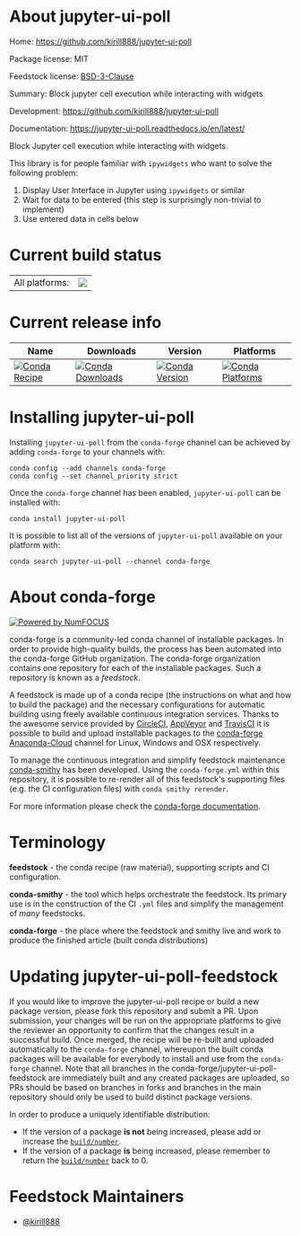 About jupyter-ui-poll
=====================

Home: https://github.com/kirill888/jupyter-ui-poll

Package license: MIT

Feedstock license: [BSD-3-Clause](https://github.com/conda-forge/jupyter-ui-poll-feedstock/blob/master/LICENSE.txt)

Summary: Block jupyter cell execution while interacting with widgets

Development: https://github.com/kirill888/jupyter-ui-poll

Documentation: https://jupyter-ui-poll.readthedocs.io/en/latest/

Block Jupyter cell execution while interacting with widgets.

This library is for people familiar with `ipywidgets` who want to solve the
following problem:

1. Display User Interface in Jupyter using `ipywidgets`  or similar
2. Wait for data to be entered (this step is surprisingly non-trivial to implement)
3. Use entered data in cells below


Current build status
====================


<table><tr><td>All platforms:</td>
    <td>
      <a href="https://dev.azure.com/conda-forge/feedstock-builds/_build/latest?definitionId=14134&branchName=master">
        <img src="https://dev.azure.com/conda-forge/feedstock-builds/_apis/build/status/jupyter-ui-poll-feedstock?branchName=master">
      </a>
    </td>
  </tr>
</table>

Current release info
====================

| Name | Downloads | Version | Platforms |
| --- | --- | --- | --- |
| [![Conda Recipe](https://img.shields.io/badge/recipe-jupyter--ui--poll-green.svg)](https://anaconda.org/conda-forge/jupyter-ui-poll) | [![Conda Downloads](https://img.shields.io/conda/dn/conda-forge/jupyter-ui-poll.svg)](https://anaconda.org/conda-forge/jupyter-ui-poll) | [![Conda Version](https://img.shields.io/conda/vn/conda-forge/jupyter-ui-poll.svg)](https://anaconda.org/conda-forge/jupyter-ui-poll) | [![Conda Platforms](https://img.shields.io/conda/pn/conda-forge/jupyter-ui-poll.svg)](https://anaconda.org/conda-forge/jupyter-ui-poll) |

Installing jupyter-ui-poll
==========================

Installing `jupyter-ui-poll` from the `conda-forge` channel can be achieved by adding `conda-forge` to your channels with:

```
conda config --add channels conda-forge
conda config --set channel_priority strict
```

Once the `conda-forge` channel has been enabled, `jupyter-ui-poll` can be installed with:

```
conda install jupyter-ui-poll
```

It is possible to list all of the versions of `jupyter-ui-poll` available on your platform with:

```
conda search jupyter-ui-poll --channel conda-forge
```


About conda-forge
=================

[![Powered by NumFOCUS](https://img.shields.io/badge/powered%20by-NumFOCUS-orange.svg?style=flat&colorA=E1523D&colorB=007D8A)](http://numfocus.org)

conda-forge is a community-led conda channel of installable packages.
In order to provide high-quality builds, the process has been automated into the
conda-forge GitHub organization. The conda-forge organization contains one repository
for each of the installable packages. Such a repository is known as a *feedstock*.

A feedstock is made up of a conda recipe (the instructions on what and how to build
the package) and the necessary configurations for automatic building using freely
available continuous integration services. Thanks to the awesome service provided by
[CircleCI](https://circleci.com/), [AppVeyor](https://www.appveyor.com/)
and [TravisCI](https://travis-ci.com/) it is possible to build and upload installable
packages to the [conda-forge](https://anaconda.org/conda-forge)
[Anaconda-Cloud](https://anaconda.org/) channel for Linux, Windows and OSX respectively.

To manage the continuous integration and simplify feedstock maintenance
[conda-smithy](https://github.com/conda-forge/conda-smithy) has been developed.
Using the ``conda-forge.yml`` within this repository, it is possible to re-render all of
this feedstock's supporting files (e.g. the CI configuration files) with ``conda smithy rerender``.

For more information please check the [conda-forge documentation](https://conda-forge.org/docs/).

Terminology
===========

**feedstock** - the conda recipe (raw material), supporting scripts and CI configuration.

**conda-smithy** - the tool which helps orchestrate the feedstock.
                   Its primary use is in the construction of the CI ``.yml`` files
                   and simplify the management of *many* feedstocks.

**conda-forge** - the place where the feedstock and smithy live and work to
                  produce the finished article (built conda distributions)


Updating jupyter-ui-poll-feedstock
==================================

If you would like to improve the jupyter-ui-poll recipe or build a new
package version, please fork this repository and submit a PR. Upon submission,
your changes will be run on the appropriate platforms to give the reviewer an
opportunity to confirm that the changes result in a successful build. Once
merged, the recipe will be re-built and uploaded automatically to the
`conda-forge` channel, whereupon the built conda packages will be available for
everybody to install and use from the `conda-forge` channel.
Note that all branches in the conda-forge/jupyter-ui-poll-feedstock are
immediately built and any created packages are uploaded, so PRs should be based
on branches in forks and branches in the main repository should only be used to
build distinct package versions.

In order to produce a uniquely identifiable distribution:
 * If the version of a package **is not** being increased, please add or increase
   the [``build/number``](https://docs.conda.io/projects/conda-build/en/latest/resources/define-metadata.html#build-number-and-string).
 * If the version of a package **is** being increased, please remember to return
   the [``build/number``](https://docs.conda.io/projects/conda-build/en/latest/resources/define-metadata.html#build-number-and-string)
   back to 0.

Feedstock Maintainers
=====================

* [@kirill888](https://github.com/kirill888/)

